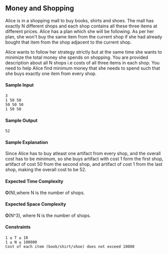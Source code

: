 ## **Money and Shopping**

Alice is in a shopping mall to buy books, shirts and shoes. The mall has exactly N different shops and each shop contains all these three items at different prices. Alice has a plan which she will be following. As per her plan, she won't buy the same item from the current shop if she had already bought that item from the shop adjacent to the current shop.

Alice wants to follow her strategy strictly but at the same time she wants to minimize the total money she spends on shopping. You are provided description about all N shops i.e costs of all three items in each shop. You need to help Alice find minimum money that she needs to spend such that she buys exactly one item from every shop.



#### **Sample Input**
	3
	1 50 50
	50 50 50
	1 50 50
	

#### **Sample Output**
	52

#### **Sample Explanation**
Since Alice has to buy atleast one artifact from every shop, and the overall cost has to be minimum, so she buys artifact with cost 1 form the first shop, artifact of cost 50 from the second shop, and artifact of cost 1 from the last shop, making the overall cost to be 52.

#### **Expected Time Complexity**
__O__(N),where N is the number of shops. 

#### **Expected Space Complexity**
__O__(N^3), where N is the number of shops.  

#### **Constraints**
	1 ≤ T ≤ 10
	1 ≤ N ≤ 100000
	Cost of each item (book/shirt/shoe) does not exceed 10000


